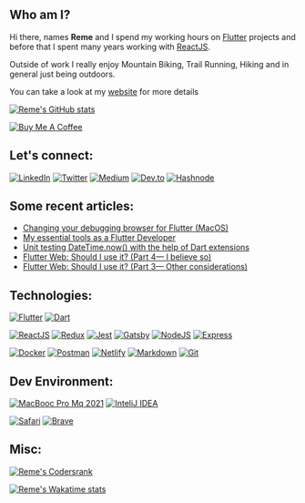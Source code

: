 <h2>Who am I?</h2>

Hi there, names **Reme** and I spend my working hours on [Flutter](https://flutter.dev) projects and before that I spent many years working with [ReactJS](https://reactjs.org).

Outside of work I really enjoy Mountain Biking, Trail Running, Hiking and in general just being outdoors.

You can take a look at my [website](https://remelehane.dev) for more details

[![Reme's GitHub stats](https://github-readme-stats.vercel.app/api?username=RemeJuan&count_private=true&show_icons=true)](https://wakatime.com/@RemeJuan)

[![Buy Me A Coffee](https://img.shields.io/badge/Buy_Me_A_Coffee-FFDD00?style=for-the-badge&logo=buy-me-a-coffee&logoColor=black)](https://www.buymeacoffee.com/remelehane)

<h2>Let's connect:</h2>

[![LinkedIn](https://img.shields.io/badge/LinkedIn-0077B5?style=for-the-badge&logo=linkedin&logoColor=white)](https://www.linkedin.com/in/remelehane/)
[![Twitter](https://img.shields.io/badge/Twitter-1DA1F2?style=for-the-badge&logo=twitter&logoColor=white)](https://twitter.com/RemeJuan)
[![Medium](https://img.shields.io/badge/Medium-12100E?style=for-the-badge&logo=medium&logoColor=white)](https://remelehane.medium.com/)
[![Dev.to](https://img.shields.io/badge/dev.to-0A0A0A?style=for-the-badge&logo=dev-dot-to&logoColor=white)](https://dev.to/remejuan)
[![Hashnode](https://img.shields.io/badge/hashnode-0A0A0A?style=for-the-badge&logo=hashnode&logoColor=white)](https://node.remelehane.dev)

<h2>Some recent articles:</h2>

<!-- BLOG-POST-LIST:START -->
- [Changing your debugging browser for Flutter (MacOS)](https://blog.remelehane.dev/changing-your-debugging-browser-for-flutter-macos)
- [My essential tools as a Flutter Developer](https://blog.remelehane.dev/my-essential-tools-as-a-flutter-developer)
- [Unit testing DateTime.now() with the help of Dart extensions](https://blog.remelehane.dev/unit-testing-datetimenow-with-the-help-of-dart-extensions)
- [Flutter Web: Should I use it? (Part 4— I believe so)](https://blog.remelehane.dev/flutter-web-should-i-use-it-part-4-i-believe-so)
- [Flutter Web: Should I use it? (Part 3— Other considerations)](https://blog.remelehane.dev/flutter-web-should-i-use-it-part-3-other-considerations)
<!-- BLOG-POST-LIST:END -->

<h2>Technologies:</h2>

[![Flutter](https://img.shields.io/badge/Flutter-02569B?style=for-the-badge&logo=flutter&logoColor=white)]()
[![Dart](https://img.shields.io/badge/Dart-0175C2?style=for-the-badge&logo=dart&logoColor=white)]()

[![ReactJS](https://img.shields.io/badge/React-20232A?style=for-the-badge&logo=react&logoColor=61DAFB)]()
[![Redux](https://img.shields.io/badge/Redux-593D88?style=for-the-badge&logo=redux&logoColor=white)]()
[![Jest](https://img.shields.io/badge/Jest-C21325?style=for-the-badge&logo=jest&logoColor=white)]()
[![Gatsby](https://img.shields.io/badge/Gatsby-663399?style=for-the-badge&logo=gatsby&logoColor=white)]()
[![NodeJS](https://img.shields.io/badge/Node.js-43853D?style=for-the-badge&logo=node-dot-js&logoColor=white)]()
[![Express](https://img.shields.io/badge/Express.js-000000?style=for-the-badge&logo=express&logoColor=white)]()

[![Docker](https://img.shields.io/badge/Docker-2CA5E0?style=for-the-badge&logo=docker&logoColor=white)]()
[![Postman](https://img.shields.io/badge/Postman-FF6C37?style=for-the-badge&logo=Postman&logoColor=white)]()
[![Netlify](https://img.shields.io/badge/Netlify-00C7B7?style=for-the-badge&logo=netlify&logoColor=white)]()
[![Markdown](https://img.shields.io/badge/Markdown-000000?style=for-the-badge&logo=markdown&logoColor=white)]()
[![Git](https://img.shields.io/badge/Git-F05032?style=for-the-badge&logo=git&logoColor=white)]()

<h2>Dev Environment:</h2>

[![MacBooc Pro Mq 2021](https://img.shields.io/badge/Apple-MacBook_Pro_2021-999999?style=for-the-badge&logo=apple&logoColor=white)]()
[![InteliJ IDEA](https://img.shields.io/badge/IntelliJIDEA-000000.svg?style=for-the-badge&logo=intellij-idea&logoColor=white)]()

[![Safari](https://img.shields.io/badge/Safari-FF1B2D?style=for-the-badge&logo=Safari&logoColor=white)]()
[![Brave](https://img.shields.io/badge/Brave-FF1B2D?style=for-the-badge&logo=Brave&logoColor=white)]()

<h2>Misc:</h2>

[![Reme's Codersrank](https://cr-ss-service.azurewebsites.net/api/ScreenShot?widget=summary&username=remejuan)](https://profile.codersrank.io/user/remejuan)

[![Reme's Wakatime stats](https://github-readme-stats.vercel.app/api/wakatime?username=RemeJuan&layout=compact)](https://wakatime.com/@RemeJuan)


